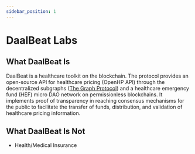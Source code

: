 ```yaml
---
sidebar_position: 1
---
```


# DaalBeat Labs

## What DaalBeat Is

DaalBeat is a healthcare toolkit on the blockchain. The protocol provides an open-source API for healthcare pricing (OpenHP API) through the decentralized subgraphs (<a href="https://thegraph.com/en/">The Graph Protocol</a>) and a healthcare emergency fund (HEF) micro DAO network on permissionless blockchains. It implements proof of transparency in reaching consensus mechanisms for the public to facilitate the transfer of funds, distribution, and validation of healthcare pricing information.

## What DaalBeat Is Not

- Health/Medical Insurance
